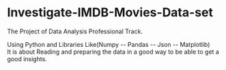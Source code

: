 # Investigate-IMDB-Movies-Data-set
The Project of Data Analysis Professional Track.

Using Python and Libraries Like(Numpy -- Pandas -- Json -- Matplotlib)<br>
It is about Reading and preparing the data in a good way to be able to get a good insights.

